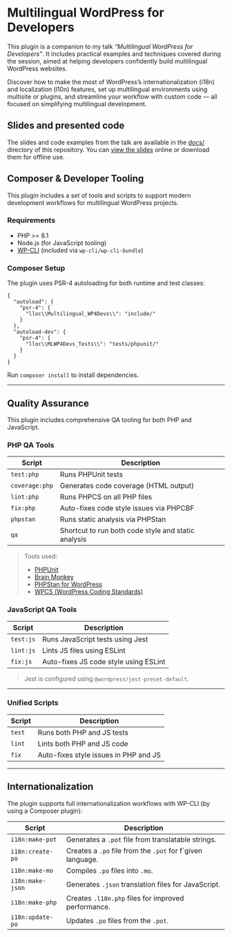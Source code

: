 # Multilingual WordPress for Developers

This plugin is a companion to my talk *“Multilingual WordPress for Developers”*. It includes 
practical examples and techniques covered during the session, aimed at helping developers confidently build multilingual WordPress websites.

Discover how to make the most of WordPress’s internationalization (i18n) and localization (l10n) features, set up multilingual environments using multisite or plugins, and streamline your workflow with custom code — all focused on simplifying multilingual development.

## Slides and presented code

The slides and code examples from the talk are available in the [docs/](./docs) directory of this repository. You can [view the slides](./docs/multilingual-wordpress-for-developers.pdf) online or download them for offline use.

## Composer & Developer Tooling

This plugin includes a set of tools and scripts to support modern development workflows for multilingual WordPress projects.

### Requirements

- PHP >= 8.1
- Node.js (for JavaScript tooling)
- [WP-CLI](https://wp-cli.org/) (included via `wp-cli/wp-cli-bundle`)

### Composer Setup

The plugin uses PSR-4 autoloading for both runtime and test classes:

<pre><code>{
  "autoload": {
    "psr-4": {
      "lloc\\Multilingual_WP4Devs\\": "include/"
    }
  },
  "autoload-dev": {
    "psr-4": {
      "lloc\\MLWP4Devs_Tests\\": "tests/phpunit/"
    }
  }
}
</code></pre>

Run `composer install` to install dependencies.

---

## Quality Assurance

This plugin includes comprehensive QA tooling for both PHP and JavaScript.

### PHP QA Tools

| Script         | Description                              |
|----------------|------------------------------------------|
| `test:php`     | Runs PHPUnit tests                       |
| `coverage:php` | Generates code coverage (HTML output)    |
| `lint:php`     | Runs PHPCS on all PHP files              |
| `fix:php`      | Auto-fixes code style issues via PHPCBF  |
| `phpstan`      | Runs static analysis via PHPStan         |
| `qa`           | Shortcut to run both code style and static analysis |

> Tools used:
> - [PHPUnit](https://phpunit.de/)
> - [Brain Monkey](https://github.com/Brain-WP/BrainMonkey)
> - [PHPStan for WordPress](https://github.com/szepeviktor/phpstan-wordpress)
> - [WPCS (WordPress Coding Standards)](https://github.com/WordPress/WordPress-Coding-Standards)

### JavaScript QA Tools

| Script         | Description                             |
|----------------|-----------------------------------------|
| `test:js`      | Runs JavaScript tests using Jest        |
| `lint:js`      | Lints JS files using ESLint             |
| `fix:js`       | Auto-fixes JS code style using ESLint   |

> Jest is configured using `@wordpress/jest-preset-default`.

---

### Unified Scripts

| Script         | Description                                |
|----------------|--------------------------------------------|
| `test`         | Runs both PHP and JS tests                 |
| `lint`         | Lints both PHP and JS code                 |
| `fix`          | Auto-fixes style issues in PHP and JS      |

---

## Internationalization

The plugin supports full internationalization workflows with WP-CLI (by using a Composer plugin):

| Script           | Description                                                |
|------------------|------------------------------------------------------------|
| `i18n:make-pot`  | Generates a `.pot` file from translatable strings.         |
| `i18n:create-po` | Creates a `.po` file from the `.pot` for f´given language. |
| `i18n:make-mo`   | Compiles `.po` files into `.mo`.                           |
| `i18n:make-json` | Generates `.json` translation files for JavaScript.        |
| `i18n:make-php`  | Creates `.l10n.php` files for improved performance.        |
| `i18n:update-po` | Updates `.po` files from the `.pot`.                       |
